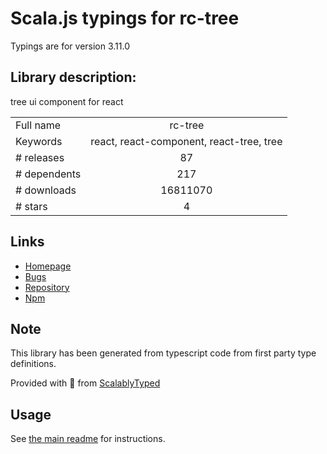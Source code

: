 
# Scala.js typings for rc-tree

Typings are for version 3.11.0

## Library description:
tree ui component for react

|                    |                 |
| ------------------ | :-------------: |
| Full name          | rc-tree |
| Keywords           | react, react-component, react-tree, tree |
| # releases         | 87 |
| # dependents       | 217 |
| # downloads        | 16811070 |
| # stars            | 4 |

## Links
- [Homepage](http://github.com/react-component/tree)
- [Bugs](http://github.com/react-component/tree/issues)
- [Repository](https://github.com/react-component/tree)
- [Npm](https://www.npmjs.com/package/rc-tree)
    


## Note
This library has been generated from typescript code from first party type definitions.

Provided with :purple_heart: from [ScalablyTyped](https://github.com/oyvindberg/ScalablyTyped)

## Usage
See [the main readme](../../readme.md) for instructions.


